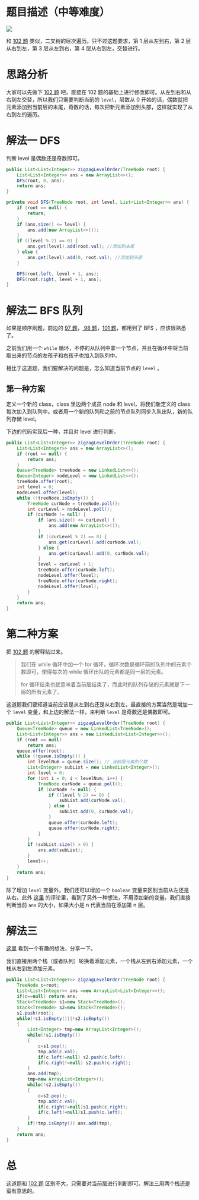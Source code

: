 # 题目描述（中等难度）

![](https://windliang.oss-cn-beijing.aliyuncs.com/103.jpg)

和 [102 题](<https://leetcode.wang/leetcode-102-Binary-Tree-Level-Order-Traversal.html>) 类似，二叉树的层次遍历。只不过这题要求，第 1 层从左到右，第 2 层从右到左，第 3 层从左到右，第 4 层从右到左，交替进行。

# 思路分析

大家可以先做下 [102 题](<https://leetcode.wang/leetcode-102-Binary-Tree-Level-Order-Traversal.html>) 吧，直接在 102 题的基础上进行修改即可。从左到右和从右到左交替，所以我们只需要判断当前的 `level`，层数从 0 开始的话，偶数就把元素添加到当前层的末尾，奇数的话，每次把新元素添加到头部，这样就实现了从右到左的遍历。

# 解法一 DFS

判断 level 是偶数还是奇数即可。

```java
public List<List<Integer>> zigzagLevelOrder(TreeNode root) {
    List<List<Integer>> ans = new ArrayList<>();
    DFS(root, 0, ans);
    return ans;
}

private void DFS(TreeNode root, int level, List<List<Integer>> ans) {
    if (root == null) {
        return;
    }
    if (ans.size() <= level) {
        ans.add(new ArrayList<>());
    }
    if ((level % 2) == 0) {
        ans.get(level).add(root.val); //添加到末尾
    } else {
        ans.get(level).add(0, root.val); //添加到头部
    }

    DFS(root.left, level + 1, ans);
    DFS(root.right, level + 1, ans);
}
```

# 解法二 BFS 队列

如果是顺序刷题，前边的 [97 题](https://leetcode.wang/leetCode-97-Interleaving-String.html#%E8%A7%A3%E6%B3%95%E4%B8%89-%E5%B9%BF%E5%BA%A6%E4%BC%98%E5%85%88%E9%81%8D%E5%8E%86-bfs)，[ 98 题](https://leetcode.wang/leetCode-98-Validate-Binary-Search-Tree.html#%E8%A7%A3%E6%B3%95%E4%B8%89-dfs-bfs)，[101 题](https://leetcode.wang/leetcode-101-Symmetric-Tree.html#%E8%A7%A3%E6%B3%95%E4%B8%89-bfs-%E9%98%9F%E5%88%97)，都用到了 BFS ，应该很熟悉了。

之前我们用一个 `while` 循环，不停的从队列中拿一个节点，并且在循环中将当前取出来的节点的左孩子和右孩子也加入到队列中。

相比于这道题，我们要解决的问题是，怎么知道当前节点的 `level` 。

## 第一种方案

定义一个新的 class，class 里边两个成员 node 和 level，将我们新定义的 class 每次加入到队列中。或者用一个新的队列和之前的节点队列同步入队出队，新的队列存储 level。

下边的代码实现后一种，并且对 level 进行判断。

```java
public List<List<Integer>> zigzagLevelOrder(TreeNode root) {
    List<List<Integer>> ans = new ArrayList<>();
    if (root == null) {
        return ans;
    }
    Queue<TreeNode> treeNode = new LinkedList<>();
    Queue<Integer> nodeLevel = new LinkedList<>();
    treeNode.offer(root);
    int level = 0;
    nodeLevel.offer(level);
    while (!treeNode.isEmpty()) {
        TreeNode curNode = treeNode.poll();
        int curLevel = nodeLevel.poll();
        if (curNode != null) {
            if (ans.size() <= curLevel) {
                ans.add(new ArrayList<>());
            }
            if ((curLevel % 2) == 0) {
                ans.get(curLevel).add(curNode.val);
            } else {
                ans.get(curLevel).add(0, curNode.val);
            }
            level = curLevel + 1;
            treeNode.offer(curNode.left);
            nodeLevel.offer(level);
            treeNode.offer(curNode.right);
            nodeLevel.offer(level);
        }
    }
    return ans;
}
```

# 第二种方案

把 [102 题](<https://leetcode.wang/leetcode-102-Binary-Tree-Level-Order-Traversal.html>) 的解释贴过来。

> 我们在 while 循环中加一个 for 循环，循环次数是循环前的队列中的元素个数即可，使得每次的 while 循环出队的元素都是同一层的元素。
>
> for 循环结束也就意味着当前层结束了，而此时的队列存储的元素就是下一层的所有元素了。

这道题我们要知道当前应该是从左到右还是从右到左，最直接的方案当然是增加一个 `level` 变量，和上边的解法一样，来判断 `level` 是奇数还是偶数即可。

```java
public List<List<Integer>> zigzagLevelOrder(TreeNode root) {
    Queue<TreeNode> queue = new LinkedList<TreeNode>();
    List<List<Integer>> ans = new LinkedList<List<Integer>>();
    if (root == null)
        return ans;
    queue.offer(root);
    while (!queue.isEmpty()) {
        int levelNum = queue.size(); // 当前层元素的个数
        List<Integer> subList = new LinkedList<Integer>();
        int level = 0;
        for (int i = 0; i < levelNum; i++) {
            TreeNode curNode = queue.poll();
            if (curNode != null) {
                if ((level % 2) == 0) {
                    subList.add(curNode.val);
                } else {
                    subList.add(0, curNode.val);
                }
                queue.offer(curNode.left);
                queue.offer(curNode.right);
            }
        }
        if (subList.size() > 0) {
            ans.add(subList);
        }
        level++;
    }
    return ans;
}
```

除了增加 `level` 变量外，我们还可以增加一个 `boolean` 变量来区别当前从左还是从右。此外 [这里](<https://leetcode.com/problems/binary-tree-zigzag-level-order-traversal/discuss/33815/My-accepted-JAVA-solution>) 的评论里，看到了另外一种想法，不用添加新的变量。我们直接判断当前 `ans` 的大小，如果大小是 n 代表当前在添加第 n 层。

# 解法三

[这里](<https://leetcode.com/problems/binary-tree-zigzag-level-order-traversal/discuss/33904/JAVA-Double-Stack-Solution>) 看到一个有趣的想法，分享一下。

我们直接用两个栈（或者队列）轮换着添加元素，一个栈从左到右添加元素，一个栈从右到左添加元素。

```java
public List<List<Integer>> zigzagLevelOrder(TreeNode root) {
    TreeNode c=root;
    List<List<Integer>> ans =new ArrayList<List<Integer>>();
    if(c==null) return ans;
    Stack<TreeNode> s1=new Stack<TreeNode>();
    Stack<TreeNode> s2=new Stack<TreeNode>();
    s1.push(root);
    while(!s1.isEmpty()||!s2.isEmpty())
    {
        List<Integer> tmp=new ArrayList<Integer>();
        while(!s1.isEmpty())
        {
            c=s1.pop();
            tmp.add(c.val);
            if(c.left!=null) s2.push(c.left);
            if(c.right!=null) s2.push(c.right);
        }
        ans.add(tmp);
        tmp=new ArrayList<Integer>();
        while(!s2.isEmpty())
        {
            c=s2.pop();
            tmp.add(c.val);
            if(c.right!=null)s1.push(c.right);
            if(c.left!=null)s1.push(c.left);
        }
        if(!tmp.isEmpty()) ans.add(tmp);
    }
    return ans;
}
```

# 总

这道题和 [102 题](<https://leetcode.wang/leetcode-102-Binary-Tree-Level-Order-Traversal.html>) 区别不大，只需要对当前层进行判断即可。解法三用两个栈还是蛮有意思的。